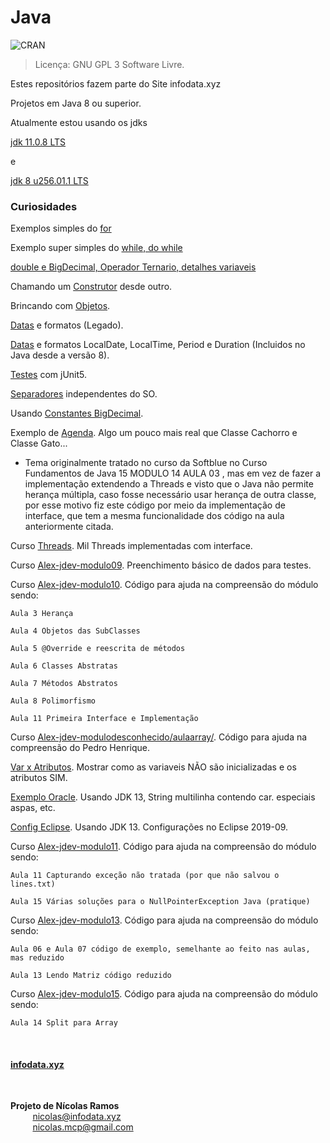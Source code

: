 # Java


![CRAN](https://img.shields.io/badge/%20LICENSE%20-GPL%203-blue.svg?style=for-the-badge)


> Licença: GNU GPL 3 Software Livre.

Estes repositórios fazem parte do Site infodata.xyz

Projetos em Java 8 ou superior.


Atualmente estou usando os jdks

[jdk 11.0.8 LTS](https://github.com/corretto/corretto-11/releases)

e

[jdk 8 u256.01.1 LTS](https://github.com/corretto/corretto-8/releases)


### Curiosidades

Exemplos simples do [for](Elementar/src/xyz/infodata/LoopFor.java)

Exemplo super simples do [while, do while](Elementar/src/xyz/infodata/LoopWhile.java)

[double e BigDecimal, Operador Ternario, detalhes variaveis](Elementar/src/xyz/infodata) 

Chamando um [Construtor](Elementar/src/xyz/infodata/construtor) desde outro.

Brincando com [Objetos](Elementar/src/xyz/infodata/objetos). 

[Datas](Elementar/src/xyz/infodata/data) e formatos (Legado).

[Datas](Elementar/src/xyz/infodata/data/thread/safe/App.java) e formatos LocalDate, LocalTime, Period e Duration (Incluidos no Java desde a versão 8).

[Testes](Elementar/src/xyz/infodata/testesjunit) com jUnit5.

[Separadores](Elementar/src/xyz/infodata/teste/codigo/Separadores.java) independentes do SO.

Usando [Constantes BigDecimal](Elementar/src/xyz/infodata/constantes/bigdecimal).

Exemplo de [Agenda](Elementar/src/xyz/infodata/agenda). Algo um pouco mais real que Classe Cachorro e Classe Gato...
* Tema originalmente tratado no curso da Softblue no Curso Fundamentos de Java 15 MODULO 14 AULA 03 , mas em vez de fazer a implementação extendendo a Threads e visto que o Java não permite herança múltipla, caso fosse necessário usar herança de outra classe, por esse motivo fiz este código por meio da implementação de interface, que tem a mesma funcionalidade dos código na aula anteriormente citada.

Curso [Threads](Elementar/src/xyz/infodata/threads). Mil Threads implementadas com interface.

Curso [Alex-jdev-modulo09](Elementar/src/xyz/infodata/alex_jdev/modulo09). Preenchimento básico de dados para testes.

Curso [Alex-jdev-modulo10](Elementar/src/xyz/infodata/alex_jdev/modulo10). Código para ajuda na compreensão do módulo sendo:
                   
    Aula 3 Herança
				   
    Aula 4 Objetos das SubClasses
				   
    Aula 5 @Override e reescrita de métodos
				   
    Aula 6 Classes Abstratas
				   
    Aula 7 Métodos Abstratos
				   
    Aula 8 Polimorfismo
				   
    Aula 11 Primeira Interface e Implementação

Curso [Alex-jdev-modulodesconhecido/aulaarray/](Elementar/src/xyz/infodata/alex_jdev/modulodesconhecido/aulaarray/). Código para ajuda na compreensão do Pedro Henrique.

[Var x Atributos](Elementar/src/xyz/infodata/atributosxvar/). Mostrar como as variaveis NÃO são inicializadas e os atributos SIM.

[Exemplo Oracle](Elementar/src/oracle/). Usando JDK 13, String multilinha contendo car. especiais aspas, etc.

[Config Eclipse](Elementar/src/a/config/eclipse/README.md). Usando JDK 13. Configurações no Eclipse 2019-09.

Curso [Alex-jdev-modulo11](Elementar/src/xyz/infodata/alex_jdev/modulo11). Código para ajuda na compreensão do módulo sendo:

    Aula 11 Capturando exceção não tratada (por que não salvou o lines.txt)

    Aula 15 Várias soluções para o NullPointerException Java (pratique)

Curso [Alex-jdev-modulo13](Elementar/src/xyz/infodata/alex_jdev/modulo13). Código para ajuda na compreensão do módulo sendo:

    Aula 06 e Aula 07 código de exemplo, semelhante ao feito nas aulas, mas reduzido

    Aula 13 Lendo Matriz código reduzido

Curso [Alex-jdev-modulo15](Elementar/src/xyz/infodata/alex_jdev/modulo15/aula14/SplitArray.java). Código para ajuda na compreensão do módulo sendo:

    Aula 14 Split para Array

<br/>

#### [infodata.xyz](https://github.com/NicolasMCP/infodata.xyz/blob/master/README.md)

<br/>

**Projeto de Nícolas Ramos**
<br/>
&nbsp;&nbsp;&nbsp;&nbsp;&nbsp;&nbsp;&nbsp;&nbsp;&nbsp;[nicolas@infodata.xyz](mailto:nicolas@infodata.xyz)
<br/>
&nbsp;&nbsp;&nbsp;&nbsp;&nbsp;&nbsp;&nbsp;&nbsp;&nbsp;[nicolas.mcp@gmail.com](mailto:nicolas.mcp@gmail.com)

